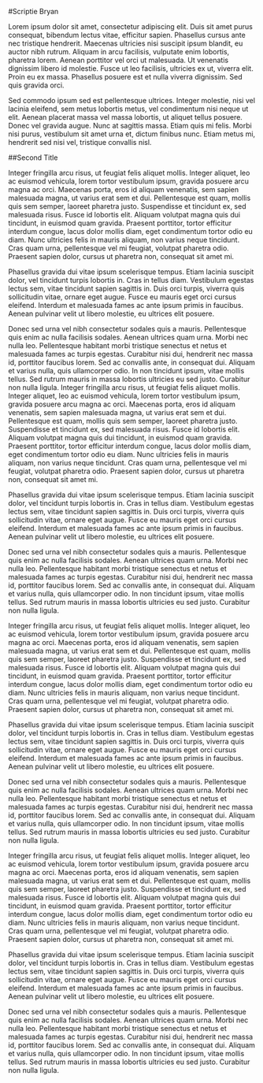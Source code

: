 #Scriptie Bryan

Lorem ipsum dolor sit amet, consectetur adipiscing elit. Duis sit amet purus consequat, bibendum lectus vitae, efficitur sapien. Phasellus cursus ante nec tristique hendrerit. Maecenas ultricies nisi suscipit ipsum blandit, eu auctor nibh rutrum. Aliquam in arcu facilisis, vulputate enim lobortis, pharetra lorem. Aenean porttitor vel orci ut malesuada. Ut venenatis dignissim libero id molestie. Fusce ut leo facilisis, ultricies ex ut, viverra elit. Proin eu ex massa. Phasellus posuere est et nulla viverra dignissim. Sed quis gravida orci.

Sed commodo ipsum sed est pellentesque ultrices. Integer molestie, nisi vel lacinia eleifend, sem metus lobortis metus, vel condimentum nisi neque ut elit. Aenean placerat massa vel massa lobortis, ut aliquet tellus posuere. Donec vel gravida augue. Nunc at sagittis massa. Etiam quis mi felis. Morbi nisi purus, vestibulum sit amet urna et, dictum finibus nunc. Etiam metus mi, hendrerit sed nisi vel, tristique convallis nisl.

##Second Title

Integer fringilla arcu risus, ut feugiat felis aliquet mollis. Integer aliquet, leo ac euismod vehicula, lorem tortor vestibulum ipsum, gravida posuere arcu magna ac orci. Maecenas porta, eros id aliquam venenatis, sem sapien malesuada magna, ut varius erat sem et dui. Pellentesque est quam, mollis quis sem semper, laoreet pharetra justo. Suspendisse et tincidunt ex, sed malesuada risus. Fusce id lobortis elit. Aliquam volutpat magna quis dui tincidunt, in euismod quam gravida. Praesent porttitor, tortor efficitur interdum congue, lacus dolor mollis diam, eget condimentum tortor odio eu diam. Nunc ultricies felis in mauris aliquam, non varius neque tincidunt. Cras quam urna, pellentesque vel mi feugiat, volutpat pharetra odio. Praesent sapien dolor, cursus ut pharetra non, consequat sit amet mi.

Phasellus gravida dui vitae ipsum scelerisque tempus. Etiam lacinia suscipit dolor, vel tincidunt turpis lobortis in. Cras in tellus diam. Vestibulum egestas lectus sem, vitae tincidunt sapien sagittis in. Duis orci turpis, viverra quis sollicitudin vitae, ornare eget augue. Fusce eu mauris eget orci cursus eleifend. Interdum et malesuada fames ac ante ipsum primis in faucibus. Aenean pulvinar velit ut libero molestie, eu ultrices elit posuere.

Donec sed urna vel nibh consectetur sodales quis a mauris. Pellentesque quis enim ac nulla facilisis sodales. Aenean ultrices quam urna. Morbi nec nulla leo. Pellentesque habitant morbi tristique senectus et netus et malesuada fames ac turpis egestas. Curabitur nisi dui, hendrerit nec massa id, porttitor faucibus lorem. Sed ac convallis ante, in consequat dui. Aliquam et varius nulla, quis ullamcorper odio. In non tincidunt ipsum, vitae mollis tellus. Sed rutrum mauris in massa lobortis ultricies eu sed justo. Curabitur non nulla ligula.
Integer fringilla arcu risus, ut feugiat felis aliquet mollis. Integer aliquet, leo ac euismod vehicula, lorem tortor vestibulum ipsum, gravida posuere arcu magna ac orci. Maecenas porta, eros id aliquam venenatis, sem sapien malesuada magna, ut varius erat sem et dui. Pellentesque est quam, mollis quis sem semper, laoreet pharetra justo. Suspendisse et tincidunt ex, sed malesuada risus. Fusce id lobortis elit. Aliquam volutpat magna quis dui tincidunt, in euismod quam gravida. Praesent porttitor, tortor efficitur interdum congue, lacus dolor mollis diam, eget condimentum tortor odio eu diam. Nunc ultricies felis in mauris aliquam, non varius neque tincidunt. Cras quam urna, pellentesque vel mi feugiat, volutpat pharetra odio. Praesent sapien dolor, cursus ut pharetra non, consequat sit amet mi.

Phasellus gravida dui vitae ipsum scelerisque tempus. Etiam lacinia suscipit dolor, vel tincidunt turpis lobortis in. Cras in tellus diam. Vestibulum egestas lectus sem, vitae tincidunt sapien sagittis in. Duis orci turpis, viverra quis sollicitudin vitae, ornare eget augue. Fusce eu mauris eget orci cursus eleifend. Interdum et malesuada fames ac ante ipsum primis in faucibus. Aenean pulvinar velit ut libero molestie, eu ultrices elit posuere.

Donec sed urna vel nibh consectetur sodales quis a mauris. Pellentesque quis enim ac nulla facilisis sodales. Aenean ultrices quam urna. Morbi nec nulla leo. Pellentesque habitant morbi tristique senectus et netus et malesuada fames ac turpis egestas. Curabitur nisi dui, hendrerit nec massa id, porttitor faucibus lorem. Sed ac convallis ante, in consequat dui. Aliquam et varius nulla, quis ullamcorper odio. In non tincidunt ipsum, vitae mollis tellus. Sed rutrum mauris in massa lobortis ultricies eu sed justo. Curabitur non nulla ligula.

Integer fringilla arcu risus, ut feugiat felis aliquet mollis. Integer aliquet, leo ac euismod vehicula, lorem tortor vestibulum ipsum, gravida posuere arcu magna ac orci. Maecenas porta, eros id aliquam venenatis, sem sapien malesuada magna, ut varius erat sem et dui. Pellentesque est quam, mollis quis sem semper, laoreet pharetra justo. Suspendisse et tincidunt ex, sed malesuada risus. Fusce id lobortis elit. Aliquam volutpat magna quis dui tincidunt, in euismod quam gravida. Praesent porttitor, tortor efficitur interdum congue, lacus dolor mollis diam, eget condimentum tortor odio eu diam. Nunc ultricies felis in mauris aliquam, non varius neque tincidunt. Cras quam urna, pellentesque vel mi feugiat, volutpat pharetra odio. Praesent sapien dolor, cursus ut pharetra non, consequat sit amet mi.

Phasellus gravida dui vitae ipsum scelerisque tempus. Etiam lacinia suscipit dolor, vel tincidunt turpis lobortis in. Cras in tellus diam. Vestibulum egestas lectus sem, vitae tincidunt sapien sagittis in. Duis orci turpis, viverra quis sollicitudin vitae, ornare eget augue. Fusce eu mauris eget orci cursus eleifend. Interdum et malesuada fames ac ante ipsum primis in faucibus. Aenean pulvinar velit ut libero molestie, eu ultrices elit posuere.

Donec sed urna vel nibh consectetur sodales quis a mauris. Pellentesque quis enim ac nulla facilisis sodales. Aenean ultrices quam urna. Morbi nec nulla leo. Pellentesque habitant morbi tristique senectus et netus et malesuada fames ac turpis egestas. Curabitur nisi dui, hendrerit nec massa id, porttitor faucibus lorem. Sed ac convallis ante, in consequat dui. Aliquam et varius nulla, quis ullamcorper odio. In non tincidunt ipsum, vitae mollis tellus. Sed rutrum mauris in massa lobortis ultricies eu sed justo. Curabitur non nulla ligula.

Integer fringilla arcu risus, ut feugiat felis aliquet mollis. Integer aliquet, leo ac euismod vehicula, lorem tortor vestibulum ipsum, gravida posuere arcu magna ac orci. Maecenas porta, eros id aliquam venenatis, sem sapien malesuada magna, ut varius erat sem et dui. Pellentesque est quam, mollis quis sem semper, laoreet pharetra justo. Suspendisse et tincidunt ex, sed malesuada risus. Fusce id lobortis elit. Aliquam volutpat magna quis dui tincidunt, in euismod quam gravida. Praesent porttitor, tortor efficitur interdum congue, lacus dolor mollis diam, eget condimentum tortor odio eu diam. Nunc ultricies felis in mauris aliquam, non varius neque tincidunt. Cras quam urna, pellentesque vel mi feugiat, volutpat pharetra odio. Praesent sapien dolor, cursus ut pharetra non, consequat sit amet mi.

Phasellus gravida dui vitae ipsum scelerisque tempus. Etiam lacinia suscipit dolor, vel tincidunt turpis lobortis in. Cras in tellus diam. Vestibulum egestas lectus sem, vitae tincidunt sapien sagittis in. Duis orci turpis, viverra quis sollicitudin vitae, ornare eget augue. Fusce eu mauris eget orci cursus eleifend. Interdum et malesuada fames ac ante ipsum primis in faucibus. Aenean pulvinar velit ut libero molestie, eu ultrices elit posuere.

Donec sed urna vel nibh consectetur sodales quis a mauris. Pellentesque quis enim ac nulla facilisis sodales. Aenean ultrices quam urna. Morbi nec nulla leo. Pellentesque habitant morbi tristique senectus et netus et malesuada fames ac turpis egestas. Curabitur nisi dui, hendrerit nec massa id, porttitor faucibus lorem. Sed ac convallis ante, in consequat dui. Aliquam et varius nulla, quis ullamcorper odio. In non tincidunt ipsum, vitae mollis tellus. Sed rutrum mauris in massa lobortis ultricies eu sed justo. Curabitur non nulla ligula.